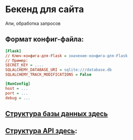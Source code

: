 # Бекенд для сайта

Апи, обработка запросов

## Формат конфиг-файла:

```ini
[Flask]
// Ключ-конфига-для-Flask = значение-конфига-для-Flask
// Пример:
SECRET_KEY = ....
SQLALCHEMY_DATABASE_URI = sqlite:///database.db
SQLALCHEMY_TRACK_MODIFICATIONS = False

[RunConfig]
host = ...
port = ...
debug = ...
```

## [Структура базы данных здесь](./DATABASE_STRUCTURE.md)

## [Структура API здесь](./API_STRUCTURE.md):
